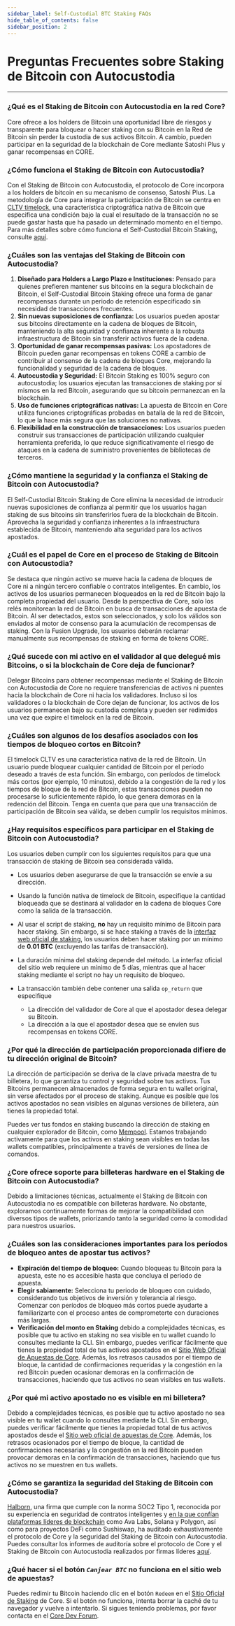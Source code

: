 ```yaml
---
sidebar_label: Self-Custodial BTC Staking FAQs
hide_table_of_contents: false
sidebar_position: 2
---
```


# Preguntas Frecuentes sobre Staking de Bitcoin con Autocustodia

---

### ¿Qué es el Staking de Bitcoin con Autocustodia en la red Core?

Core ofrece a los holders de Bitcoin una oportunidad libre de riesgos y transparente para bloquear o hacer staking con su Bitcoin en la Red de Bitcoin sin perder la custodia de sus activos Bitcoin. A cambio, pueden participar en la seguridad de la blockchain de Core mediante Satoshi Plus y ganar recompensas en CORE.

### ¿Cómo funciona el Staking de Bitcoin con Autocustodia?

Con el Staking de Bitcoin con Autocustodia, el protocolo de Core incorpora a los holders de bitcoin en su mecanismo de consenso, Satoshi Plus. La metodología de Core para integrar la participación de Bitcoin se centra en [CLTV timelock](https://en.bitcoin.it/wiki/Timelock#CheckLockTimeVerify), una característica criptográfica nativa de Bitcoin que especifica una condición bajo la cual el resultado de la transacción no se puede gastar hasta que ha pasado un determinado momento en el tiempo. Para más detalles sobre cómo funciona el Self-Custodial Bitcoin Staking, consulte [aquí](../stake-and-delegate/btc-staking/btc-staking-working.md).

### ¿Cuáles son las ventajas del Staking de Bitcoin con Autocustodia?

1. **Diseñado para Holders a Largo Plazo e Instituciones:** Pensado para quienes prefieren mantener sus bitcoins en la segura blockchain de Bitcoin, el Self-Custodial Bitcoin Staking ofrece una forma de ganar recompensas durante un periodo de retención especificado sin necesidad de transacciones frecuentes.
2. **Sin nuevas suposiciones de confianza:** Los usuarios pueden apostar sus bitcoins directamente en la cadena de bloques de Bitcoin, manteniendo la alta seguridad y confianza inherente a la robusta infraestructura de Bitcoin sin transferir activos fuera de la cadena.
3. **Oportunidad de ganar recompensas pasivas:** Los apostadores de Bitcoin pueden ganar recompensas en tokens CORE a cambio de contribuir al consenso de la cadena de bloques Core, mejorando la funcionalidad y seguridad de la cadena de bloques.
4. **Autocustodia y Seguridad:** El Bitcoin Staking es 100% seguro con autocustodia; los usuarios ejecutan las transacciones de staking por sí mismos en la red Bitcoin, asegurando que su bitcoin permanezcan en la blockchain.
5. **Uso de funciones criptográficas nativas:** La apuesta de Bitcoin en Core utiliza funciones criptográficas probadas en batalla de la red de Bitcoin, lo que la hace más segura que las soluciones no nativas.
6. **Flexibilidad en la construcción de transacciones:** Los usuarios pueden construir sus transacciones de participación utilizando cualquier herramienta preferida, lo que reduce significativamente el riesgo de ataques en la cadena de suministro provenientes de bibliotecas de terceros.

### ¿Cómo mantiene la seguridad y la confianza el Staking de Bitcoin con Autocustodia?

El Self-Custodial Bitcoin Staking de Core elimina la necesidad de introducir nuevas suposiciones de confianza al permitir que los usuarios hagan staking de sus bitcoins sin transferirlos fuera de la blockchain de Bitcoin. Aprovecha la seguridad y confianza inherentes a la infraestructura establecida de Bitcoin, manteniendo alta seguridad para los activos apostados.

### ¿Cuál es el papel de Core en el proceso de Staking de Bitcoin con Autocustodia?

Se destaca que ningún activo se mueve hacia la cadena de bloques de Core ni a ningún tercero confiable o contratos inteligentes. En cambio, los activos de los usuarios permanecen bloqueados en la red de Bitcoin bajo la completa propiedad del usuario. Desde la perspectiva de Core, solo los relés monitorean la red de Bitcoin en busca de transacciones de apuesta de Bitcoin. Al ser detectados, estos son seleccionados, y solo los válidos son enviados al motor de consenso para la acumulación de recompensas de staking. Con la Fusion Upgrade, los usuarios deberán reclamar manualmente sus recompensas de staking en forma de tokens CORE.

### ¿Qué sucede con mi activo en el validador al que delegué mis Bitcoins, o si la blockchain de Core deja de funcionar?

Delegar Bitcoins para obtener recompensas mediante el Staking de Bitcoin con Autocustodia de Core no requiere transferencias de activos ni puentes hacia la blockchain de Core ni hacia los validadores. Incluso si los validadores o la blockchain de Core dejan de funcionar, los activos de los usuarios permanecen bajo su custodia completa y pueden ser redimidos una vez que expire el timelock en la red de Bitcoin.

### ¿Cuáles son algunos de los desafíos asociados con los tiempos de bloqueo cortos en Bitcoin?

El timelock CLTV es una característica nativa de la red de Bitcoin. Un usuario puede bloquear cualquier cantidad de Bitcoin por el período deseado a través de esta función. Sin embargo, con períodos de timelock más cortos (por ejemplo, 10 minutos), debido a la congestión de la red y los tiempos de bloque de la red de Bitcoin, estas transacciones pueden no procesarse lo suficientemente rápido, lo que genera demoras en la redención del Bitcoin. Tenga en cuenta que para que una transacción de participación de Bitcoin sea válida, se deben cumplir los requisitos mínimos.

### ¿Hay requisitos específicos para participar en el Staking de Bitcoin con Autocustodia?

Los usuarios deben cumplir con los siguientes requisitos para que una transacción de staking de Bitcoin sea considerada válida.

- Los usuarios deben asegurarse de que la transacción se envíe a su dirección.

- Usando la función nativa de timelock de Bitcoin, especifique la cantidad bloqueada que se destinará al validador en la cadena de bloques Core como la salida de la transacción.

- Al usar el script de staking, **no** hay un requisito mínimo de Bitcoin para hacer staking. Sin embargo, si se hace staking a través de la [interfaz web oficial de staking](https://stake.coredao.org/staking), los usuarios deben hacer staking por un mínimo de **0.01 BTC** (excluyendo las tarifas de transacción).

- La duración mínima del staking depende del método. La interfaz oficial del sitio web requiere un mínimo de 5 días, mientras que al hacer staking mediante el script no hay un requisito de bloqueo.

- La transacción también debe contener una salida `op_return` que especifique
  - La dirección del validador de Core al que el apostador desea delegar su Bitcoin.
  - La dirección a la que el apostador desea que se envíen sus recompensas en tokens CORE.

### ¿Por qué la dirección de participación proporcionada difiere de tu dirección original de Bitcoin?

La dirección de participación se deriva de la clave privada maestra de tu billetera, lo que garantiza tu control y seguridad sobre tus activos. Tus Bitcoins permanecen almacenados de forma segura en tu wallet original, sin verse afectados por el proceso de staking. Aunque es posible que los activos apostados no sean visibles en algunas versiones de billetera, aún tienes la propiedad total.

Puedes ver tus fondos en staking buscando la dirección de staking en cualquier explorador de Bitcoin, como [Mempool](https://mempool.space/). Estamos trabajando activamente para que los activos en staking sean visibles en todas las wallets compatibles, principalmente a través de versiones de línea de comandos.

### ¿Core ofrece soporte para billeteras hardware en el Staking de Bitcoin con Autocustodia?

Debido a limitaciones técnicas, actualmente el Staking de Bitcoin con Autocustodia no es compatible con billeteras hardware. No obstante, exploramos continuamente formas de mejorar la compatibilidad con diversos tipos de wallets, priorizando tanto la seguridad como la comodidad para nuestros usuarios.

### ¿Cuáles son las consideraciones importantes para los períodos de bloqueo antes de apostar tus activos?

- **Expiración del tiempo de bloqueo:** Cuando bloqueas tu Bitcoin para la apuesta, este no es accesible hasta que concluya el período de apuesta.
- **Elegir sabiamente:** Selecciona tu periodo de bloqueo con cuidado, considerando tus objetivos de inversión y tolerancia al riesgo. Comenzar con períodos de bloqueo más cortos puede ayudarte a familiarizarte con el proceso antes de comprometerte con duraciones más largas.
- **Verificación del monto en Staking** debido a complejidades técnicas, es posible que tu activo en staking no sea visible en tu wallet cuando lo consultes mediante la CLI. Sin embargo, puedes verificar fácilmente que tienes la propiedad total de tus activos apostados en el [Sitio Web Oficial de Apuestas de Core](https://stake.coredao.org/). Además, los retrasos causados por el tiempo de bloque, la cantidad de confirmaciones requeridas y la congestión en la red Bitcoin pueden ocasionar demoras en la confirmación de transacciones, haciendo que tus activos no sean visibles en tus wallets.

### ¿Por qué mi activo apostado no es visible en mi billetera?

Debido a complejidades técnicas, es posible que tu activo apostado no sea visible en tu wallet cuando lo consultes mediante la CLI. Sin embargo, puedes verificar fácilmente que tienes la propiedad total de tus activos apostados desde el [Sitio web oficial de apuestas de Core](https://stake.coredao.org/). Además, los retrasos ocasionados por el tiempo de bloque, la cantidad de confirmaciones necesarias y la congestión en la red Bitcoin pueden provocar demoras en la confirmación de transacciones, haciendo que tus activos no se muestren en tus wallets.

### ¿Cómo se garantiza la seguridad del Staking de Bitcoin con Autocustodia?

[Halborn](https://www.halborn.com/), una firma que cumple con la norma SOC2 Tipo 1, reconocida por su experiencia en seguridad de contratos inteligentes y [en la que confían plataformas líderes de blockchain](https://www.halborn.com/about/who-trusts-us) como Ava Labs, Solana y Polygon, así como para proyectos DeFi como Sushiswap, ha auditado exhaustivamente el protocolo de Core y la seguridad del Staking de Bitcoin con Autocustodia. Puedes consultar los informes de auditoría sobre el protocolo de Core y el Staking de Bitcoin con Autocustodia realizados por firmas líderes [aquí](https://docs.coredao.org/docs/Learn/audit).

### ¿Qué hacer si el botón _`Canjear BTC`_ no funciona en el sitio web de apuestas?

Puedes redimir tu Bitcoin haciendo clic en el botón `Redeem` en el [Sitio Oficial de Staking](https://stake.coredao.org/) de Core. Si el botón no funciona, intenta borrar la caché de tu navegador y vuelve a intentarlo. Si sigues teniendo problemas, por favor contacta en el [Core Dev Forum](https://forum.coredao.org/).